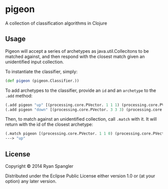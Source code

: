 # pigeon

A collection of classification algorithms in Clojure

## Usage

Pigeon will accept a series of archetypes as java.util.Collecitons to be matched against, and then respond 
with the closest match given an unidentified input collection.

To instantiate the classifier, simply:

```clj
(def pigeon (pigeon.Classifier.))
```

To add archetypes to the classifier, provide an `id` and an `archetype` to the `.add` method:

```clj
(.add pigeon "up" [(processing.core.PVector. 1 1 1) (processing.core.PVector. 2 2 2) (processing.core.PVector. 3 3 3)])
(.add pigeon "down" [(processing.core.PVector. 3 3 3) (processing.core.PVector. 2 2 2) (processing.core.PVector. 1 1 1)])
```

Then, to match against an unidentified collection, call `.match` with it.  It will return with the id of the closest archetype: 

```clj
(.match pigeon [(processing.core.PVector. 1 1 0) (processing.core.PVector. 1 2 1) (processing.core.PVector. 3 2 1)])
---> "up"
```

## License

Copyright © 2014 Ryan Spangler

Distributed under the Eclipse Public License either version 1.0 or (at
your option) any later version.
